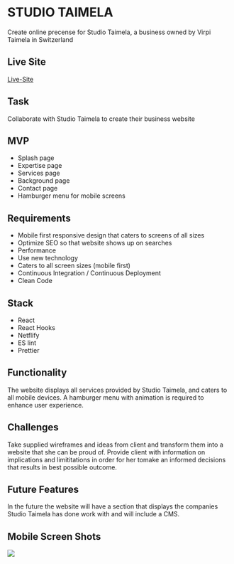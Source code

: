# STUDIO TAIMELA #

Create online precense for Studio Taimela, a business owned by Virpi Taimela in Switzerland

## Live Site
[Live-Site](http://studiotaimela.com "Named link title")

## Task
Collaborate with Studio Taimela to create their business website

## MVP 

* Splash page
* Expertise page
* Services page
* Background page
* Contact page
* Hamburger menu for mobile screens

##  Requirements

* Mobile first responsive design that caters to screens of all sizes
* Optimize SEO so that website shows up on searches
* Performance
* Use new technology
* Caters to all screen sizes (mobile first)
* Continuous Integration / Continuous Deployment
* Clean Code

## Stack
* React
* React Hooks
* Netflify
* ES lint
* Prettier 

## Functionality
The website displays all services provided by Studio Taimela, and caters to all mobile devices.  A hamburger menu with animation is required to enhance user experience.

## Challenges
Take supplied wireframes and ideas from client and transform them into a website that she can be proud of.  Provide client with information on implications and limititations in order for her tomake an informed decisions that results in best possible outcome.  

## Future Features
In the future the website will have a section that displays the companies Studio Taimela has done work with and will include a CMS.

## Mobile Screen Shots

<img src="https://github-images-md.s3-us-west-2.amazonaws.com/mobile_hamburger.png">